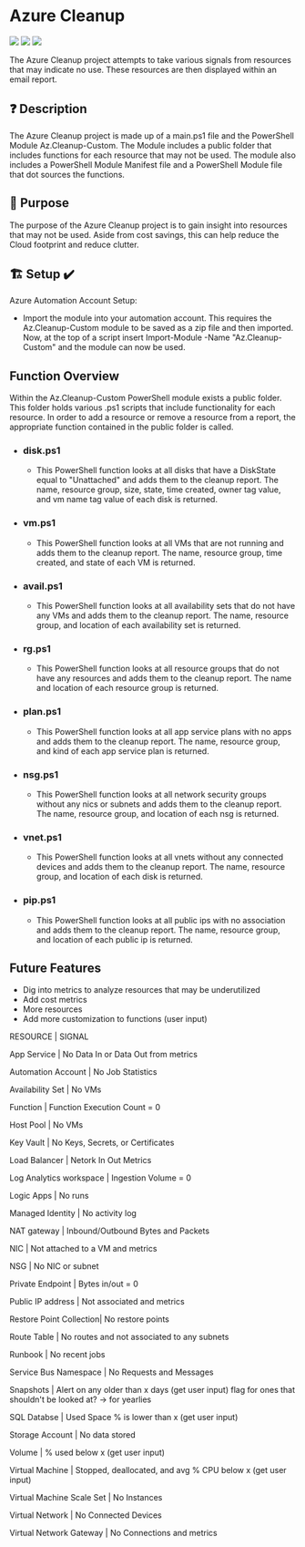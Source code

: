 # Azure Cleanup

![](https://img.shields.io/badge/Category-Governance-green)
![](https://img.shields.io/badge/Code-PowerShell-blue)
![](https://img.shields.io/badge/Version-1.0.0-orange)

The Azure Cleanup project attempts to take various signals from resources that may indicate no use. These resources are then displayed within an email report.

## ❓ Description

The Azure Cleanup project is made up of a main.ps1 file and the PowerShell Module Az.Cleanup-Custom. The Module includes a public folder that includes functions for each resource that may not be used. The module also includes a PowerShell Module Manifest file and a PowerShell Module file that dot sources the functions.

## 🎯 Purpose

The purpose of the Azure Cleanup project is to gain insight into resources that may not be used. Aside from cost savings, this can help reduce the Cloud footprint and reduce clutter.

## 🏗️ Setup ✔️

Azure Automation Account Setup:

- Import the module into your automation account. This requires the Az.Cleanup-Custom module to be saved as a zip file and then imported. Now, at the top of a script insert          Import-Module -Name "Az.Cleanup-Custom" and the module can now be used.

## Function Overview

Within the Az.Cleanup-Custom PowerShell module exists a public folder. This folder holds various .ps1 scripts that include functionality for each resource. In order to add a resource or remove a resource from a report, the appropriate function contained in the public folder is called.

- ### disk.ps1

  - This PowerShell function looks at all disks that have a DiskState equal to "Unattached" and adds them to the cleanup report. The name, resource group, size, state, time created, owner tag value, and vm name tag value of each disk is returned.

- ### vm.ps1

  - This PowerShell function looks at all VMs that are not running and adds them to the cleanup report. The name, resource group, time created, and state of each VM is returned.

- ### avail.ps1

  - This PowerShell function looks at all availability sets that do not have any VMs and adds them to the cleanup report. The name, resource group, and location of each availability set is returned.

- ### rg.ps1

  - This PowerShell function looks at all resource groups that do not have any resources and adds them to the cleanup report. The name and location of each resource group is returned.

- ### plan.ps1

  - This PowerShell function looks at all app service plans with no apps and adds them to the cleanup report. The name, resource group, and kind of each app service plan is returned.

- ### nsg.ps1

  - This PowerShell function looks at all network security groups without any nics or subnets and adds them to the cleanup report. The name, resource group, and location of each nsg is returned.

- ### vnet.ps1

  - This PowerShell function looks at all vnets without any connected devices and adds them to the cleanup report. The name, resource group, and location of each disk is returned.

- ### pip.ps1

  - This PowerShell function looks at all public ips with no association and adds them to the cleanup report. The name, resource group, and location of each public ip is returned.

## Future Features

- Dig into metrics to analyze resources that may be underutilized
- Add cost metrics
- More resources
- Add more customization to functions (user input)

RESOURCE    |   SIGNAL

App Service   | No Data In or Data Out from metrics

Automation Account  | No Job Statistics

Availability Set  | No VMs

Function    | Function Execution Count = 0

Host Pool   |   No VMs

Key Vault   | No Keys, Secrets, or Certificates

Load Balancer   | Netork In Out Metrics

Log Analytics workspace | Ingestion Volume = 0

Logic Apps    |   No runs

Managed Identity  |   No activity log

NAT gateway   |   Inbound/Outbound Bytes and Packets

NIC     |   Not attached to a VM and metrics

NSG     |   No NIC or subnet

Private Endpoint  | Bytes in/out = 0

Public IP address |   Not associated and metrics

Restore Point Collection| No restore points

Route Table   |   No routes and not associated to any subnets

Runbook     | No recent jobs

Service Bus Namespace   | No Requests and Messages

Snapshots   |   Alert on any older than x days (get user input) flag for ones that shouldn't be looked at? -> for yearlies

SQL Databse   | Used Space % is lower than x (get user input)

Storage Account   |   No data stored

Volume      | % used below x (get user input)

Virtual Machine   | Stopped, deallocated, and avg % CPU below x (get user input)

Virtual Machine Scale Set | No Instances

Virtual Network   | No Connected Devices

Virtual Network Gateway | No Connections and metrics
